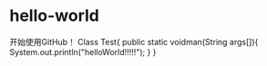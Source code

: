 # hello-world
开始使用GitHub！
Class Test{
  public static voidman(String args[]){
    System.out.println("helloWorld!!!!!");
  }
}
